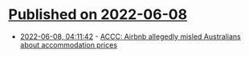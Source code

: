 # [Published on 2022-06-08](index.md)

* [2022-06-08, 04:11:42](https://news.ycombinator.com/item?id=31663103) - [ACCC: Airbnb allegedly misled Australians about accommodation prices](https://www.accc.gov.au/media-release/airbnb-allegedly-misled-australians-about-accommodation-prices)
